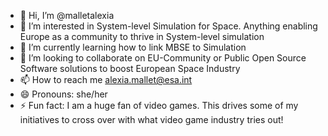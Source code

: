 - 👋 Hi, I’m @malletalexia
- 👀 I’m interested in System-level Simulation for Space. Anything enabling Europe as a community to thrive in System-level simulation   
- 🌱 I’m currently learning how to link MBSE to Simulation 
- 💞️ I’m looking to collaborate on EU-Community or Public Open Source Software solutions to boost European Space Industry  
- 📫 How to reach me alexia.mallet@esa.int
- 😄 Pronouns: she/her
- ⚡ Fun fact: I am a huge fan of video games. This drives some of my initiatives to cross over with what video game industry tries out!

<!---
malletalexia/malletalexia is a ✨ special ✨ repository because its `README.md` (this file) appears on your GitHub profile.
You can click the Preview link to take a look at your changes.
--->

